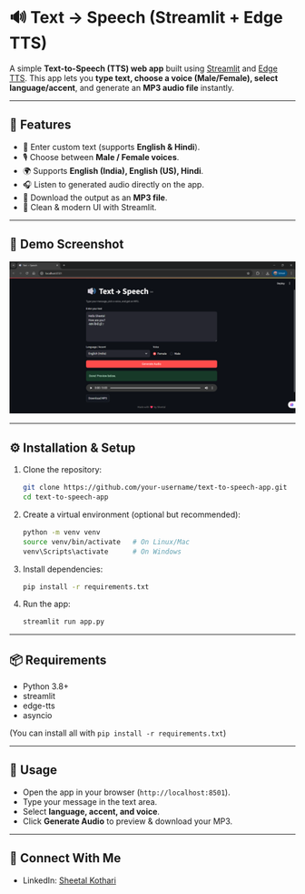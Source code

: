 # 🔊 Text → Speech (Streamlit + Edge TTS)

A simple **Text-to-Speech (TTS) web app** built using [Streamlit](https://streamlit.io/) and [Edge TTS](https://github.com/rany2/edge-tts).
This app lets you **type text, choose a voice (Male/Female), select language/accent**, and generate an **MP3 audio file** instantly.

---

## 🚀 Features

- 📝 Enter custom text (supports **English & Hindi**).
- 🎙️ Choose between **Male / Female voices**.
- 🌍 Supports **English (India), English (US), Hindi**.
- 🎧 Listen to generated audio directly on the app.
- 💾 Download the output as an **MP3 file**.
- 🎨 Clean & modern UI with Streamlit.

---

## 📸 Demo Screenshot

![Demo Screenshot](Text-speech-img.png)

---

## ⚙️ Installation & Setup

1. Clone the repository:

   ```bash
   git clone https://github.com/your-username/text-to-speech-app.git
   cd text-to-speech-app
   ```
2. Create a virtual environment (optional but recommended):

   ```bash
   python -m venv venv
   source venv/bin/activate   # On Linux/Mac
   venv\Scripts\activate      # On Windows
   ```
3. Install dependencies:

   ```bash
   pip install -r requirements.txt
   ```
4. Run the app:

   ```bash
   streamlit run app.py
   ```

---

## 📦 Requirements

- Python 3.8+
- streamlit
- edge-tts
- asyncio

(You can install all with `pip install -r requirements.txt`)

---

## 🎯 Usage

- Open the app in your browser (`http://localhost:8501`).
- Type your message in the text area.
- Select **language, accent, and voice**.
- Click **Generate Audio** to preview & download your MP3.

---


## 🤝 Connect With Me

- LinkedIn: [Sheetal Kothari](https://www.linkedin.com/in/13-sheetal-kothari/)
